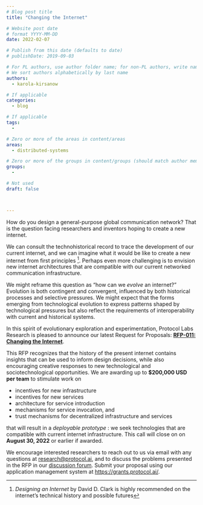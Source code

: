 ```yaml
---
# Blog post title
title: "Changing the Internet"

# Website post date
# format YYYY-MM-DD
date: 2022-02-07

# Publish from this date (defaults to date)
# publishDate: 2019-09-03

# For PL authors, use author folder name; for non-PL authors, write name as in paper within ""
# We sort authors alphabetically by last name
authors:
  - karola-kirsanow

# If applicable
categories:
  - blog

# If applicable
tags:
  -

# Zero or more of the areas in content/areas
areas:
  - distributed-systems

# Zero or more of the groups in content/groups (should match author membership)
groups:
  -

# Not used
draft: false



---
```


How do you design a general-purpose global communication network? That is the question facing researchers and inventors hoping to create a new internet.

We can consult the technohistorical record to trace the development of our current internet, and we can imagine what it would be like to create a new internet from first principles [^1]. Perhaps even more challenging is to envision new internet architectures that are compatible with our current networked communication infrastructure. 

We might reframe this question as “how can we *evolve* an internet?” Evolution is both contingent and convergent, influenced by both historical processes and selective pressures. We might expect that the forms emerging from technological evolution to express patterns shaped by technological pressures but also reflect the requirements of interoperability with current and historical systems.

In this spirit of evolutionary exploration and experimentation, Protocol Labs Research is pleased to announce our latest Request for Proposals:  [**RFP-011: Changing the Internet**](https://github.com/protocol/research-grants/blob/rpf-011/RFPs/rfp-011-changing-the-internet.md).

This RFP recognizes that the history of the present internet contains insights that can be used to inform design decisions, while also encouraging creative responses to new technological and sociotechnological opportunities. We are awarding up to **$200,000 USD per team** to stimulate work on 

- incentives for new infrastructure
- incentives for new services
- architecture for service introduction
- mechanisms for service invocation, and
- trust mechanisms for decentralized infrastructure and services

 that will result in a *deployable prototype* : we seek technologies that are compatible with current internet infrastructure. This call will close on on **August 30, 2022** or earlier if awarded. 

We encourage interested researchers to reach out to us via email with any questions at research@protocol.ai, and to discuss the problems presented in the RFP in our [discussion forum](https://github.com/protocol/research/discussions). Submit your proposal using our application management system at https://grants.protocol.ai/.

[^1]: *Designing an Internet* by David D. Clark is highly recommended on  the internet’s technical history and possible futures

